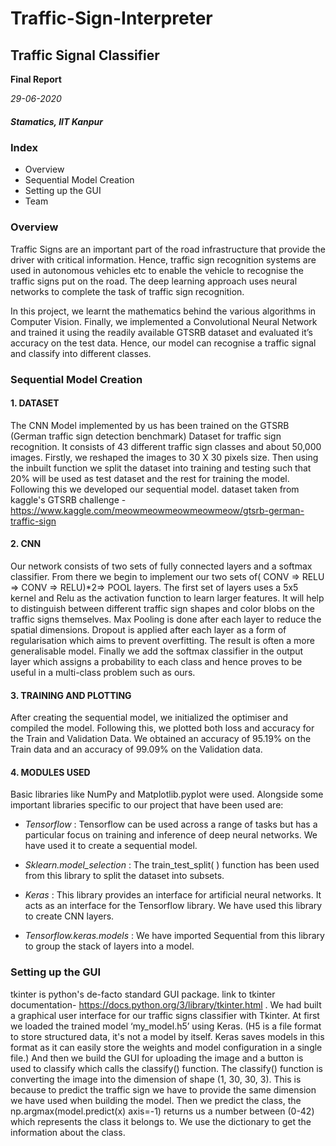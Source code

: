 # Traffic-Sign-Interpreter

## Traffic Signal Classifier
**Final Report**

*29-06-2020*

##### **Stamatics, IIT Kanpur**


### Index


- Overview
- Sequential Model Creation
- Setting up the GUI
- Team



### Overview

Traffic Signs are an important part of the road infrastructure that provide the driver with critical information.  Hence, traffic sign recognition systems are used in autonomous vehicles etc to enable the vehicle to recognise the traffic signs put on the road. The deep learning approach uses neural networks to complete the task of traffic sign recognition.

In this project, we learnt the mathematics behind the various algorithms in Computer Vision. Finally, we implemented a Convolutional Neural Network and trained it using the readily available GTSRB dataset and evaluated it’s accuracy on the test data. Hence, our model can recognise a traffic signal and classify into different classes.


### Sequential Model Creation 

#### 1. DATASET

The CNN Model implemented by us has been trained on the GTSRB (German traffic sign detection benchmark) Dataset for traffic sign recognition. It consists of 43 different traffic sign classes and about 50,000 images. Firstly, we reshaped the images to 30 X 30 pixels size. 
Then using the inbuilt function we split the dataset into training and testing such that 20% will be used as test dataset and the rest for training the model. Following this we developed our sequential model. dataset taken from kaggle's GTSRB challenge - https://www.kaggle.com/meowmeowmeowmeowmeow/gtsrb-german-traffic-sign 


#### 2. CNN

Our network consists of two sets of fully connected layers and a softmax classifier. From there we begin to implement our two sets of( CONV => RELU => CONV => RELU)*2=> POOL layers.
The first set of layers uses a 5x5 kernel and Relu as the activation function to learn larger features. It will help to distinguish between different traffic sign shapes and color blobs on the traffic signs themselves. Max Pooling is done after each layer to reduce  the spatial dimensions.
Dropout is applied after each layer as a form of regularisation which aims to prevent overfitting. The result is often a more generalisable model.
Finally we add the softmax classifier in the output layer which assigns a probability to each class and hence proves to be useful in a multi-class problem such as ours.

#### 3. TRAINING AND PLOTTING 

After creating the sequential model, we initialized the optimiser and compiled the model. Following this, we plotted both loss and accuracy for the Train and Validation Data.
We obtained an accuracy of 95.19% on the Train data and an accuracy of 99.09% on the Validation data.

#### 4. MODULES USED

Basic libraries like NumPy and Matplotlib.pyplot were used. Alongside some important libraries specific to our project that have been used are:


- *Tensorflow* : Tensorflow can be used across a range of tasks but has a particular focus on training and inference of deep neural networks. We have used it to create a sequential model.

- *Sklearn.model_selection* : The train_test_split( ) function has been used from this library to split the dataset into subsets.

- *Keras* : This library provides an interface for artificial neural networks. It acts as an interface for the Tensorflow library. We have used this library to create CNN layers.

- *Tensorflow.keras.models*  : We have imported Sequential from this library to group the stack of layers into a model.

### Setting up the GUI

tkinter is python's de-facto standard GUI package. link to tkinter documentation- https://docs.python.org/3/library/tkinter.html  . 
We had built a graphical user interface for our traffic signs classifier with Tkinter. At first we loaded the trained model ‘my_model.h5’ using Keras. (H5 is a file format to store structured data, it's not a model by itself. Keras saves models in this format as it can easily store the weights and model configuration in a single file.) And then we build the GUI for uploading the image and a button is used to classify which calls the classify() function. The classify() function is converting the image into the dimension of shape (1, 30, 30, 3). This is because to predict the traffic sign we have to provide the same dimension we have used when building the model. Then we predict the class, the np.argmax(model.predict(x) axis=-1) returns us a number between (0-42) which represents the class it belongs to. We use the dictionary to get the information about the class.

